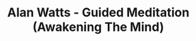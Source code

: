 ---
draft: false 

title: "Alan Watts - Guided Meditation (Awakening The Mind)"
slug: "Alan Watts Guided Meditation Awakening The Mind"

thumbnail: "https://i.ytimg.com/vi/jPpUNAFHgxM/hqdefault.jpg"
time: "14:45"
tags: ["Guided Meditation","15 min"]
stars: ["alan-watts"]
youtubeId: "jPpUNAFHgxM"

dis: "
Another video, in a series of more to come, that I believe really provides relief from perspective. Here is Alan Watts, a name which needs no introduction, sharing his method of obtaining self awareness. I then enhanced the audio quality, and paired it with a song that I felt was suitable and would sync nicely with his words.

We are all looking for a way to find our answers, which is why this video was made, and you are here watching it. All the best...IB
"
---